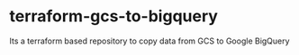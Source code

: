 # terraform-gcs-to-bigquery
Its a terraform based repository to copy data from GCS to Google BigQuery
